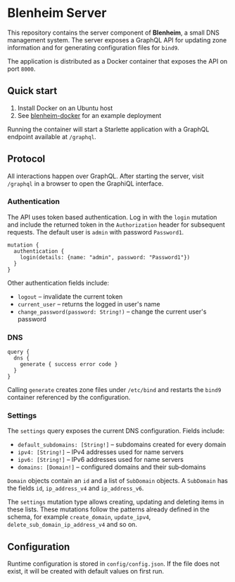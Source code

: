 # Blenheim Server

This repository contains the server component of **Blenheim**, a small DNS management system. The server exposes a GraphQL API for updating zone information and for generating configuration files for `bind9`.

The application is distributed as a Docker container that exposes the API on port `8000`.

## Quick start

1. Install Docker on an Ubuntu host
2. See [blenheim-docker](https://github.com/Rich43/blenheim-docker) for an example deployment

Running the container will start a Starlette application with a GraphQL endpoint available at `/graphql`.

## Protocol

All interactions happen over GraphQL. After starting the server, visit `/graphql` in a browser to open the GraphiQL interface.

### Authentication

The API uses token based authentication. Log in with the `login` mutation and include the returned token in the `Authorization` header for subsequent requests. The default user is `admin` with password `Password1`.

```
mutation {
  authentication {
    login(details: {name: "admin", password: "Password1"})
  }
}
```

Other authentication fields include:

- `logout` – invalidate the current token
- `current_user` – returns the logged in user's name
- `change_password(password: String!)` – change the current user's password

### DNS

```
query {
  dns {
    generate { success error code }
  }
}
```

Calling `generate` creates zone files under `/etc/bind` and restarts the `bind9` container referenced by the configuration.

### Settings

The `settings` query exposes the current DNS configuration. Fields include:

- `default_subdomains: [String!]` – subdomains created for every domain
- `ipv4: [String!]` – IPv4 addresses used for name servers
- `ipv6: [String!]` – IPv6 addresses used for name servers
- `domains: [Domain!]` – configured domains and their sub‑domains

`Domain` objects contain an `id` and a list of `SubDomain` objects. A `SubDomain` has the fields `id`, `ip_address_v4` and `ip_address_v6`.

The `settings` mutation type allows creating, updating and deleting items in these lists. These mutations follow the patterns already defined in the schema, for example `create_domain`, `update_ipv4`, `delete_sub_domain_ip_address_v4` and so on.

## Configuration

Runtime configuration is stored in `config/config.json`. If the file does not exist, it will be created with default values on first run.

